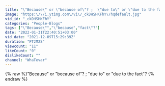 ```yaml
---
title: "\"Because\" or \"because of\"? ;  \"due to\" or \"due to the fact\"?"
image: "https:\/\/i.ytimg.com\/vi\/_ckDHSHKFhY\/hqdefault.jpg"
vid_id: "_ckDHSHKFhY"
categories: "People-Blogs"
tags: ["\"Because\"","\"because","fact\"?"]
date: "2022-01-31T22:40:51+03:00"
vid_date: "2021-12-09T15:29:39Z"
duration: "PT2M2S"
viewcount: "11"
likeCount: "0"
dislikeCount: ""
channel: "WhaTevar"
---
```

{% raw %}"Because" or "because of"? ;  "due to" or "due to the fact"? {% endraw %}
